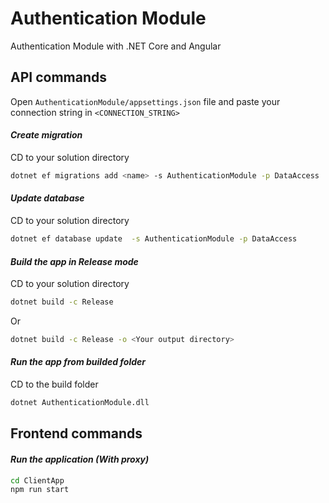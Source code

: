 # Authentication Module 
Authentication Module with .NET Core and Angular

## API commands
Open `AuthenticationModule/appsettings.json` file and paste your connection string in `<CONNECTION_STRING>`
#### _Create migration_
CD to your solution directory
```sh 
dotnet ef migrations add <name> -s AuthenticationModule -p DataAccess 
```
#### _Update database_
CD to your solution directory
```sh 
dotnet ef database update  -s AuthenticationModule -p DataAccess 
```
#### _Build the app in Release mode_
CD to your solution directory
```sh
dotnet build -c Release
```
Or
```sh
dotnet build -c Release -o <Your output directory>
```
#### _Run the app from builded folder_
CD to the build folder
```sh
dotnet AuthenticationModule.dll
```

## Frontend commands
#### _Run the application (With proxy)_
```sh
cd ClientApp
npm run start
```

